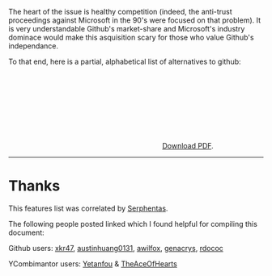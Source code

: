 The heart of the issue is healthy competition (indeed, the anti-trust proceedings against Microsoft in the 90's were focused on that problem).
It is very understandable Github's market-share and Microsoft's industry dominace would make this asquisition scary for those who value 
Github's independance.

To that end, here is a partial, alphabetical list of alternatives to github:

<object data="https://github.com/bderiso/Microsoft-Github-acquisition/blob/features-table/GitHub%20alternatives%20-%20comparison.pdf" type="application/pdf" width="700px" height="700px">
    <embed src="https://github.com/bderiso/Microsoft-Github-acquisition/blob/features-table/GitHub%20alternatives%20-%20comparison.pdf">
        <a href="https://github.com/bderiso/Microsoft-Github-acquisition/blob/features-table/GitHub%20alternatives%20-%20comparison.pdfpdf">Download PDF</a>.</p>
    </embed>
</object>

----
# Thanks

This features list was correlated by [Serphentas](https://github.com/Serphentas).

The following people posted linked which I found helpful for compiling this document:

Github users: [xkr47](https://github.com/upend/IF_MS_BUYS_GITHUB_IMMA_OUT/issues/14#issuecomment-394244758), [austinhuang0131](https://github.com/upend/IF_MS_BUYS_GITHUB_IMMA_OUT/issues/9#issuecomment-394409579), [awilfox](https://github.com/upend/IF_MS_BUYS_GITHUB_IMMA_OUT/issues/1#issuecomment-394126231), [genacrys](https://github.com/upend/IF_MS_BUYS_GITHUB_IMMA_OUT/issues/44#issue-329293886), [rdococ](https://github.com/upend/IF_MS_BUYS_GITHUB_IMMA_OUT/issues/43#issue-329273818)

YCombimantor users: [Yetanfou](https://news.ycombinator.com/item?id=17213780) & [TheAceOfHearts](https://news.ycombinator.com/item?id=17223201)
